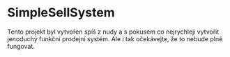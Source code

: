 # SimpleSellSystem

Tento projekt byl vytvořen spíš z nudy a s pokusem co nejrychleji vytvořit jenoduchý funkční prodejní systém. Ale i tak očekávejte, že to nebude plně fungovat.
